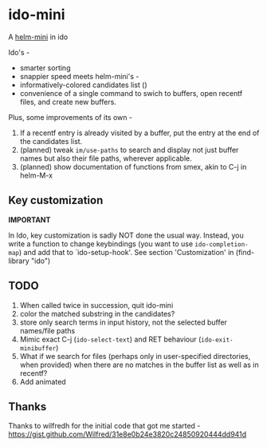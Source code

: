 # ido-mini

A [helm-mini](https://github.com/emacs-helm/helm) in ido

Ido's -
- smarter sorting
- snappier speed
meets helm-mini's -
- informatively-colored candidates list ()
- convenience of a single command to swich to buffers, open recentf
  files, and create new buffers.

Plus, some improvements of its own -
1. If a recentf entry is already visited by a buffer, put the entry at
   the end of the candidates list.
2. (planned) tweak `im/use-paths` to search and display
   not just buffer names but also their file paths, wherever
   applicable.
3. (planned) show documentation of functions from smex, akin to C-j in
   helm-M-x

## Key customization
**IMPORTANT**

In Ido, key customization is sadly NOT done the usual way. Instead,
you write a function to change keybindings (you want to use
`ido-completion-map`) and add that to `ido-setup-hook'. See section
'Customization' in (find-library "ido")

## TODO
1. When called twice in succession, quit ido-mini
2. color the matched substring in the candidates?
3. store only search terms in input history, not the selected
   buffer names/file paths
4. Mimic exact C-j (`ido-select-text`) and RET behaviour
   (`ido-exit-minibuffer`)
5. What if we search for files (perhaps only in user-specified
   directories, when provided) when there are no matches in the
   buffer list as well as in recentf?
6. Add animated

## Thanks
Thanks to wilfredh for the initial code that got me started -
https://gist.github.com/Wilfred/31e8e0b24e3820c24850920444dd941d
